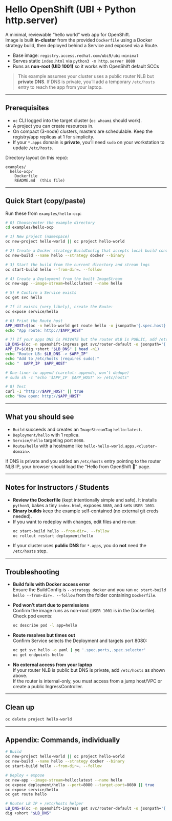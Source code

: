 # Hello OpenShift (UBI + Python http.server)

A minimal, reviewable “hello world” web app for OpenShift.  
Image is built **in-cluster** from the provided `Dockerfile` using a Docker strategy build, then deployed behind a Service and exposed via a Route.

- Base image: `registry.access.redhat.com/ubi9/ubi-minimal`
- Serves static `index.html` via `python3 -m http.server 8080`
- Runs as **non-root (UID 1001)** so it works with OpenShift default SCCs

> This example assumes your cluster uses a public router NLB but **private DNS**. If DNS is private, you’ll add a temporary `/etc/hosts` entry to reach the app from your laptop.

---

## Prerequisites

- `oc` CLI logged into the target cluster (`oc whoami` should work).
- A project you can create resources in.
- On compact (3-node) clusters, masters are schedulable. Keep the registry/app replicas at 1 for simplicity.
- If your `*.apps` domain is **private**, you’ll need `sudo` on your workstation to update `/etc/hosts`.

Directory layout (in this repo):
```
examples/
  hello-ocp/
    Dockerfile
    README.md  (this file)
```

---

## Quick Start (copy/paste)

Run these from `examples/hello-ocp`:

```bash
# 0) Choose/enter the example directory
cd examples/hello-ocp

# 1) New project (namespace)
oc new-project hello-world || oc project hello-world

# 2) Create a Docker strategy BuildConfig that accepts local build context
oc new-build --name hello --strategy docker --binary

# 3) Start the build from the current directory and stream logs
oc start-build hello --from-dir=. --follow

# 4) Create a Deployment from the built ImageStream
oc new-app --image-stream=hello:latest --name hello

# 5) # Confirm a Service exists
oc get svc hello

# If it exists (very likely), create the Route:
oc expose service/hello

# 6) Print the Route host
APP_HOST=$(oc -n hello-world get route hello -o jsonpath='{.spec.host}')
echo "App route: http://$APP_HOST"

# 7) If your apps DNS is PRIVATE but the router NLB is PUBLIC, add /etc/hosts
LB_DNS=$(oc -n openshift-ingress get svc/router-default -o jsonpath='{.status.loadBalancer.ingress[*].hostname}')
APP_IP=$(dig +short "$LB_DNS" | head -n1)
echo "Router LB: $LB_DNS -> $APP_IP"
echo "Add to /etc/hosts (requires sudo):"
echo "  $APP_IP  $APP_HOST"

# One-liner to append (careful: appends, won’t dedupe)
# sudo sh -c "echo '$APP_IP  $APP_HOST' >> /etc/hosts"

# 8) Test
curl -I "http://$APP_HOST" || true
echo "Now open: http://$APP_HOST"
```

---

## What you should see

- `Build` succeeds and creates an `ImageStreamTag` `hello:latest`.
- `Deployment/hello` with 1 replica.
- `Service/hello` targeting port `8080`.
- `Route/hello` with a hostname like `hello-hello-world.apps.<cluster-domain>`.

If DNS is private and you added an `/etc/hosts` entry pointing to the router NLB IP, your browser should load the “Hello from OpenShift 🚀” page.

---

## Notes for Instructors / Students

- **Review the Dockerfile** (kept intentionally simple and safe). It installs `python3`, bakes a tiny `index.html`, exposes `8080`, and sets `USER 1001`.
- **Binary builds** keep the example self-contained (no external git creds needed).
- If you want to redeploy with changes, edit files and re-run:
  ```bash
  oc start-build hello --from-dir=. --follow
  oc rollout restart deployment/hello
  ```
- If your cluster uses **public DNS** for `*.apps`, you do **not** need the `/etc/hosts` step.

---

## Troubleshooting

- **Build fails with Docker access error**  
  Ensure the BuildConfig is `--strategy docker` and you ran `oc start-build hello --from-dir=. --follow` from the folder containing `Dockerfile`.

- **Pod won’t start due to permissions**  
  Confirm the image runs as non-root (`USER 1001` is in the Dockerfile).  
  Check pod events:
  ```bash
  oc describe pod -l app=hello
  ```

- **Route resolves but times out**  
  Confirm Service selects the Deployment and targets port 8080:
  ```bash
  oc get svc hello -o yaml | yq '.spec.ports,.spec.selector'
  oc get endpoints hello
  ```

- **No external access from your laptop**  
  If your router NLB is public but DNS is private, add `/etc/hosts` as shown above.  
  If the router is internal-only, you must access from a jump host/VPC or create a public IngressController.

---

## Clean up

```bash
oc delete project hello-world
```

---

## Appendix: Commands, individually

```bash
# Build
oc new-project hello-world || oc project hello-world
oc new-build --name hello --strategy docker --binary
oc start-build hello --from-dir=. --follow

# Deploy + expose
oc new-app --image-stream=hello:latest --name hello
oc expose deployment/hello --port=8080 --target-port=8080 || true
oc expose service/hello
oc get route hello

# Router LB IP + /etc/hosts helper
LB_DNS=$(oc -n openshift-ingress get svc/router-default -o jsonpath='{.status.loadBalancer.ingress[*].hostname}')
dig +short "$LB_DNS"
```

